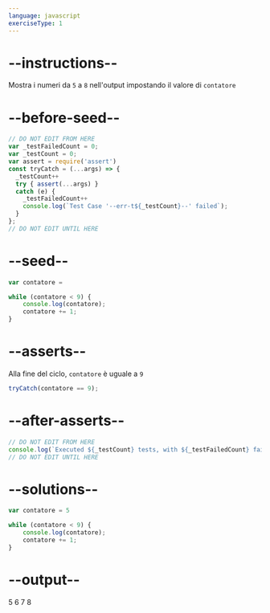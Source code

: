 ```yaml
---
language: javascript
exerciseType: 1
---
```


# --instructions--

Mostra i numeri da `5` a `8` nell'output impostando il valore di `contatore`

# --before-seed--

```javascript
// DO NOT EDIT FROM HERE
var _testFailedCount = 0;
var _testCount = 0;
var assert = require('assert')
const tryCatch = (...args) => {
  _testCount++
  try { assert(...args) }
  catch (e) {
    _testFailedCount++
    console.log(`Test Case '--err-t${_testCount}--' failed`);
  }
};
// DO NOT EDIT UNTIL HERE
```

# --seed--

```javascript
var contatore =

while (contatore < 9) {
    console.log(contatore);
    contatore += 1;
}
```

# --asserts--

Alla fine del ciclo, `contatore` è uguale a `9` 

```javascript
tryCatch(contatore == 9);
```

# --after-asserts--

```javascript
// DO NOT EDIT FROM HERE 
console.log(`Executed ${_testCount} tests, with ${_testFailedCount} failures`);
// DO NOT EDIT UNTIL HERE
```

# --solutions--

```javascript
var contatore = 5

while (contatore < 9) {
    console.log(contatore);
    contatore += 1;
}
```

# --output--

5
6
7
8
